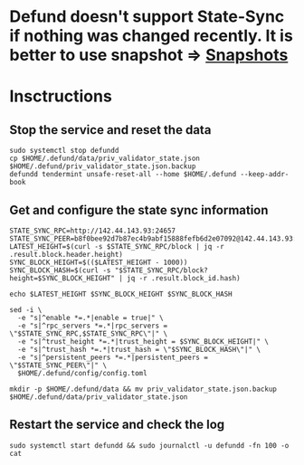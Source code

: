 # Defund doesn't support State-Sync if nothing was changed recently. It is better to use snapshot => [Snapshots](https://github.com/Liver-23/validator_services/blob/main/defund/snapshots.md)
# Insctructions
## Stop the service and reset the data
```
sudo systemctl stop defundd
cp $HOME/.defund/data/priv_validator_state.json $HOME/.defund/priv_validator_state.json.backup
defundd tendermint unsafe-reset-all --home $HOME/.defund --keep-addr-book
```
## Get and configure the state sync information
```
STATE_SYNC_RPC=http://142.44.143.93:24657
STATE_SYNC_PEER=b8f0bee92d7b87ec4b9abf15888fefb6d2e07092@142.44.143.93:24656
LATEST_HEIGHT=$(curl -s $STATE_SYNC_RPC/block | jq -r .result.block.header.height)
SYNC_BLOCK_HEIGHT=$(($LATEST_HEIGHT - 1000))
SYNC_BLOCK_HASH=$(curl -s "$STATE_SYNC_RPC/block?height=$SYNC_BLOCK_HEIGHT" | jq -r .result.block_id.hash)

echo $LATEST_HEIGHT $SYNC_BLOCK_HEIGHT $SYNC_BLOCK_HASH

sed -i \
  -e "s|^enable *=.*|enable = true|" \
  -e "s|^rpc_servers *=.*|rpc_servers = \"$STATE_SYNC_RPC,$STATE_SYNC_RPC\"|" \
  -e "s|^trust_height *=.*|trust_height = $SYNC_BLOCK_HEIGHT|" \
  -e "s|^trust_hash *=.*|trust_hash = \"$SYNC_BLOCK_HASH\"|" \
  -e "s|^persistent_peers *=.*|persistent_peers = \"$STATE_SYNC_PEER\"|" \
  $HOME/.defund/config/config.toml

mkdir -p $HOME/.defund/data && mv priv_validator_state.json.backup $HOME/.defund/data/priv_validator_state.json
```
## Restart the service and check the log
```
sudo systemctl start defundd && sudo journalctl -u defundd -fn 100 -o cat
```
